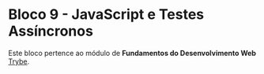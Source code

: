 # Bloco 9 - JavaScript e Testes Assíncronos

Este bloco pertence ao módulo de **Fundamentos do Desenvolvimento Web** [Trybe](https://www.betrybe.com/).
